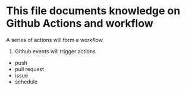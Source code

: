 # This file documents knowledge on Github Actions and workflow
A series of actions will form a workflow


1. Github events will trigger actions
* push
* pull request
* issue
* schedule
